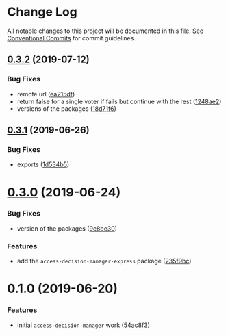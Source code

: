 # Change Log

All notable changes to this project will be documented in this file.
See [Conventional Commits](https://conventionalcommits.org) for commit guidelines.

## [0.3.2](https://github.com/wizeline/access-decision-manager/compare/v0.3.1...v0.3.2) (2019-07-12)


### Bug Fixes

* remote url ([ea215df](https://github.com/wizeline/access-decision-manager/commit/ea215df))
* return false for a single voter if fails but continue with the rest ([1248ae2](https://github.com/wizeline/access-decision-manager/commit/1248ae2))
* versions of the packages ([18d71f6](https://github.com/wizeline/access-decision-manager/commit/18d71f6))





## [0.3.1](https://github.com/wizeline/access-decision-manager/compare/v0.3.0...v0.3.1) (2019-06-26)


### Bug Fixes

* exports ([1d534b5](https://github.com/wizeline/access-decision-manager/commit/1d534b5))





# [0.3.0](https://github.com/wizeline/access-decision-manager/compare/v0.1.0...v0.3.0) (2019-06-24)


### Bug Fixes

* version of the packages ([9c8be30](https://github.com/wizeline/access-decision-manager/commit/9c8be30))


### Features

* add the `access-decision-manager-express` package ([235f9bc](https://github.com/wizeline/access-decision-manager/commit/235f9bc))





# 0.1.0 (2019-06-20)


### Features

* initial `access-decision-manager` work ([54ac8f3](https://github.com/wizeline/access-decision-manager/commit/54ac8f3))
